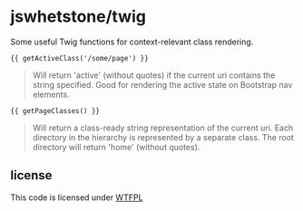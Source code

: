 jswhetstone/twig
==============
Some useful Twig functions for context-relevant class rendering.


`{{ getActiveClass('/some/page') }}`
> Will return 'active' (without quotes) if the current uri contains the string specified.
> Good for rendering the active state on Bootstrap nav elements.


`{{ getPageClasses() }}`
> Will return a class-ready string representation of the current uri.
> Each directory in the hierarchy is represented by a separate class.
> The root directory will return 'home' (without quotes).


license
-------

This code is licensed under [WTFPL](http://wtfpl.net)
